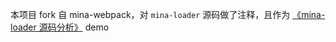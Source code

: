 本项目 fork 自 mina-webpack，对 `mina-loader` 源码做了注释，且作为 [《mina-loader 源码分析》](https://luobogor.gitee.io/2020/03/15/mina-loader-source-code-analysis/) demo
